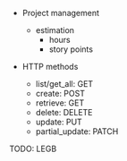 - Project management
    - estimation
        - hours
        - story points

- HTTP methods
    - list/get_all: GET
    - create: POST
    - retrieve: GET
    - delete: DELETE
    - update: PUT
    - partial_update: PATCH
    
TODO: LEGB
